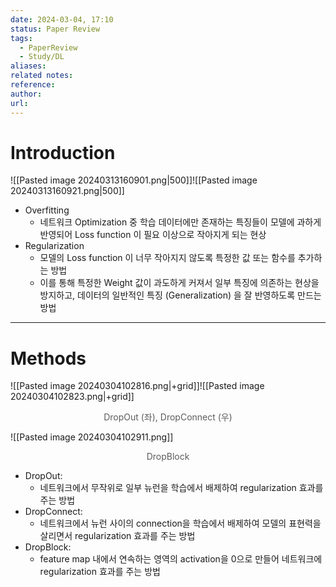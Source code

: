 ```yaml
---
date: 2024-03-04, 17:10
status: Paper Review
tags:
  - PaperReview
  - Study/DL
aliases: 
related notes: 
reference: 
author: 
url:
---
```

# Introduction
![[Pasted image 20240313160901.png|500]]![[Pasted image 20240313160921.png|500]]

- Overfitting
	- 네트워크 Optimization 중 학습 데이터에만 존재하는 특징들이 모델에 과하게 반영되어 Loss function 이 필요 이상으로 작아지게 되는 현상
- Regularization
	- 모델의 Loss function 이 너무 작아지지 않도록 특정한 값 또는 함수를 추가하는 방법
	- 이를 통해 특정한 Weight 값이 과도하게 커져서 일부 특징에 의존하는 현상을 방지하고, 데이터의 일반적인 특징 (Generalization) 을 잘 반영하도록 만드는 방법
---
# Methods
![[Pasted image 20240304102816.png|+grid]]![[Pasted image 20240304102823.png|+grid]]
<center style='font-size:14;opacity:0.7;'>DropOut (좌), DropConnect (우)</center>

![[Pasted image 20240304102911.png]]

<center style='font-size:14;opacity:0.7;'>DropBlock</center>

- DropOut: 
	- 네트워크에서 무작위로 일부 뉴런을 학습에서 배제하여 regularization 효과를 주는 방법 
- DropConnect: 
	- 네트워크에서 뉴런 사이의 connection을 학습에서 배제하여 모델의 표현력을 살리면서 regularization 효과를 주는 방법 
- DropBlock: 
	- feature map 내에서 연속하는 영역의 activation을 0으로 만들어 네트워크에 regularization 효과를 주는 방법